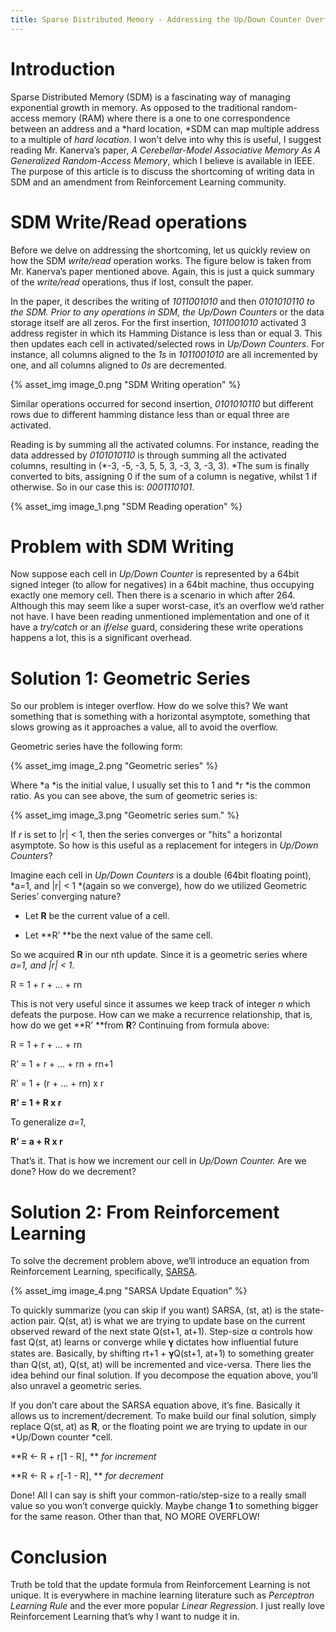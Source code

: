 ```yaml
---
title: Sparse Distributed Memory - Addressing the Up/Down Counter Overflow
---
```

# Introduction

Sparse Distributed Memory (SDM) is a fascinating way of managing exponential growth in memory. As opposed to the traditional random-access memory (RAM) where there is a one to one correspondence between an address and a *hard location, *SDM can map multiple address to a multiple of *hard location*. I won't delve into why this is useful, I suggest reading Mr. Kanerva’s paper, *A Cerebellar-Model Associative Memory As A Generalized Random-Access Memory*, which I believe is available in IEEE. The purpose of this article is to discuss the shortcoming of writing data in SDM and an amendment from Reinforcement Learning community.

# SDM Write/Read operations

Before we delve on addressing the shortcoming, let us quickly review on how the SDM *write/read* operation works. The figure below is taken from Mr. Kanerva’s paper mentioned above. Again, this is just a quick summary of the *write/read* operations, thus if lost, consult the paper. 

In the paper, it describes the writing of *1011001010* and then *0101010110 *to the SDM. Prior to any operations in SDM, the* Up/Down Counters* or the data storage itself are all zeros. For the first insertion, *1011001010* activated 3 address register in which its Hamming Distance is less than or equal 3. This then updates each cell in activated/selected rows in *Up/Down Counters*. For instance, all columns aligned to the *1s* in *1011001010* are all incremented by one, and all columns aligned to *0s* are decremented.

{% asset_img image_0.png "SDM Writing operation" %}

Similar operations occurred for second insertion, *0101010110* but different rows due to different hamming distance less than or equal three are activated.

Reading is by summing all the activated columns. For instance, reading the data addressed by *0101010110* is through summing all the activated columns, resulting in (*-3, -5, -3, 5, 5, 3, -3, 3, -3, 3). *The sum is finally converted to bits, assigning 0 if the sum of a column is negative, whilst 1 if otherwise. So in our case this is: *0001110101*.

{% asset_img image_1.png "SDM Reading operation" %}

# Problem with SDM Writing

Now suppose each cell in *Up/Down Counter* is represented by a 64bit signed integer (to allow for negatives) in a 64bit machine, thus occupying exactly one memory cell. Then there is a scenario in which after 264. Although this may seem like a super worst-case, it’s an overflow we’d rather not have. I have been reading unmentioned implementation and one of it have a *try/catch* or an *if/else* guard, considering these write operations happens a lot, this is a significant overhead.

# Solution 1: Geometric Series

So our problem is integer overflow. How do we solve this? We want something that is something with a horizontal asymptote, something that slows growing as it approaches a value, all to avoid the overflow.

Geometric series have the following form:

{% asset_img image_2.png "Geometric series" %}

Where *a *is the initial value, I usually set this to 1 and *r *is the common ratio. As you can see above, the sum of geometric series is:

{% asset_img image_3.png "Geometric series sum." %}

If *r* is set to |r| < 1, then the series converges or "hits" a horizontal asymptote. So how is this useful as a replacement for integers in *Up/Down Counters*?

Imagine each cell in *Up/Down Counters* is a double (64bit floating point), *a=1, and |r| < 1 *(again so we converge), how do we utilized Geometric Series’ converging nature? 

* Let **R** be the current value of a cell.

* Let **R’ **be the next value of the same cell.

So we acquired **R** in our nth update. Since it is a geometric series where *a=1, and |r| < 1*. 

R = 1 + r + … + rn

This is not very useful since it assumes we keep track of integer *n* which defeats the purpose. How can we make a recurrence relationship, that is, how do we get **R’ **from **R**? Continuing from formula above:

R = 1 + r + … + rn

R’ = 1 + r + … + rn + rn+1

R’ = 1 + (r + … + rn) x r

**R’ = 1 + R x r**

To generalize *a=1*,

**R’ = a + R x r**

That’s it. That is how we increment our cell in *Up/Down Counter.* Are we done? How do we decrement?

# Solution 2: From Reinforcement Learning

To solve the decrement problem above, we’ll introduce an equation from Reinforcement Learning, specifically, [SARSA](https://en.wikipedia.org/wiki/State-Action-Reward-State-Action).

{% asset_img image_4.png "SARSA Update Equation" %}

To quickly summarize (you can skip if you want) SARSA, (st, at) is the state-action pair. Q(st, at) is what we are trying to update base on the current observed reward of the next state Q(st+1, at+1). Step-size α controls how fast Q(st, at) learns or converge while 𝛄 dictates how influential future states are. Basically, by shifting rt+1 + 𝛄Q(st+1, at+1) to something greater than Q(st, at), Q(st, at) will be incremented and vice-versa. There lies the idea behind our final solution. If you decompose the equation above, you’ll also unravel a geometric series.

If you don’t care about the SARSA equation above, it’s fine. Basically it allows us to increment/decrement. To make build our final solution, simply replace Q(st, at) as **R**, or the floating point we are trying to update in our *Up/Down counter *cell.

**R <- R + r[1 - R], ** _for increment_

**R <- R + r[-1 - R], ** _for decrement_

Done! All I can say is shift your common-ratio/step-size to a really small value so you won’t converge quickly. Maybe change **1** to something bigger for the same reason. Other than that, NO MORE OVERFLOW!

# Conclusion

Truth be told that the update formula from Reinforcement Learning is not unique. It is everywhere in machine learning literature such as *Perceptron Learning Rule* and the ever more popular *Linear Regression.* I just really love Reinforcement Learning that’s why I want to nudge it in.
